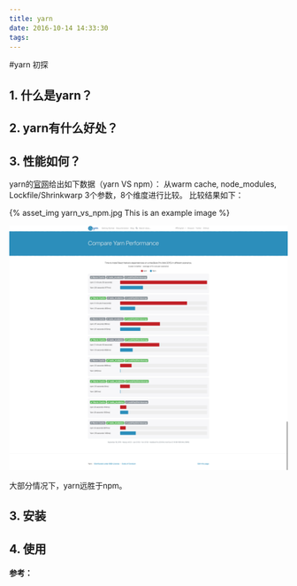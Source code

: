 ```yaml
---
title: yarn
date: 2016-10-14 14:33:30
tags:
---
```


#yarn 初探

## 1. 什么是yarn？


## 2. yarn有什么好处？



## 3. 性能如何？

yarn的[官网](https://yarnpkg.com/en/compare)给出如下数据（yarn VS npm）：
从warm cache, node_modules, Lockfile/Shrinkwarp 3个参数，8个维度进行比较。
比较结果如下：

{% asset_img yarn_vs_npm.jpg This is an example image %}

<img src="./image/yarn_vs_npm.png" width="600" alt="yarn VS npm"/>

大部分情况下，yarn远胜于npm。


## 3. 安装




## 4. 使用


#### 参考：

